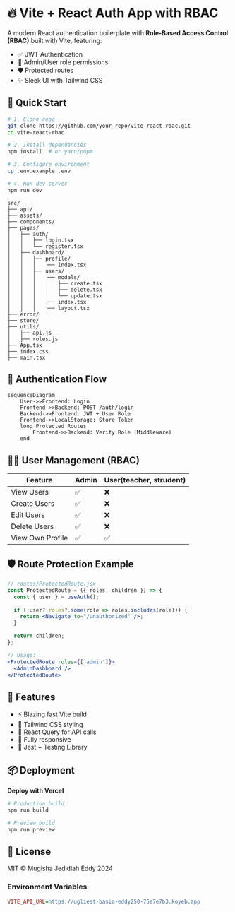 # 🔥 Vite + React Auth App with RBAC

A modern React authentication boilerplate with **Role-Based Access Control (RBAC)** built with Vite, featuring:

- ✅ JWT Authentication
- 🔐 Admin/User role permissions
- 🛡️ Protected routes
- ✨ Sleek UI with Tailwind CSS

## 🚀 Quick Start

```bash
# 1. Clone repo
git clone https://github.com/your-repo/vite-react-rbac.git
cd vite-react-rbac

# 2. Install dependencies
npm install  # or yarn/pnpm

# 3. Configure environment
cp .env.example .env

# 4. Run dev server
npm run dev
```

```
src/
├── api/
├── assets/
├── components/
├── pages/
│   ├── auth/
│   │   ├── login.tsx
│   │   └── register.tsx
│   ├── dashboard/
│   │   ├── profile/
│   │   │   └── index.tsx
│   │   ├── users/
│   │   │   ├── modals/
│   │   │   │   ├── create.tsx
│   │   │   │   ├── delete.tsx
│   │   │   │   └── update.tsx
│   │   │   ├── index.tsx
│   │   │   ├── layout.tsx
├── error/
├── store/
├── utils/
│   ├── api.js
│   ├── roles.js
├── App.tsx
├── index.css
├── main.tsx
```

## 🔐 Authentication Flow

```mermaid
sequenceDiagram
    User->>Frontend: Login
    Frontend->>Backend: POST /auth/login
    Backend->>Frontend: JWT + User Role
    Frontend->>LocalStorage: Store Token
    loop Protected Routes
        Frontend->>Backend: Verify Role (Middleware)
    end
```

## 👨‍💻 User Management (RBAC)

| Feature          | Admin | User(teacher, strudent) |
| ---------------- | ----- | ---- |
| View Users       | ✅     | ❌    |
| Create Users     | ✅     | ❌    |
| Edit Users       | ✅     | ❌    |
| Delete Users     | ✅     | ❌    |
| View Own Profile | ✅     | ✅    |

## 🛡️ Route Protection Example

```jsx
// routes/ProtectedRoute.jsx
const ProtectedRoute = ({ roles, children }) => {
  const { user } = useAuth();
  
  if (!user?.roles?.some(role => roles.includes(role))) {
    return <Navigate to="/unauthorized" />;
  }

  return children;
};

// Usage:
<ProtectedRoute roles={['admin']}>
  <AdminDashboard />
</ProtectedRoute>
```

## 🌟 Features

- ⚡ Blazing fast Vite build
- 🎨 Tailwind CSS styling
- 🔄 React Query for API calls
- 📱 Fully responsive
- 🧪 Jest + Testing Library

## 📦 Deployment

**Deploy with Vercel**

```bash
# Production build
npm run build

# Preview build
npm run preview
```

## 📜 License

MIT © Mugisha Jedidiah Eddy 2024

### Environment Variables

```ini
VITE_API_URL=https://ugliest-basia-eddy250-75e7e7b3.koyeb.app
```
